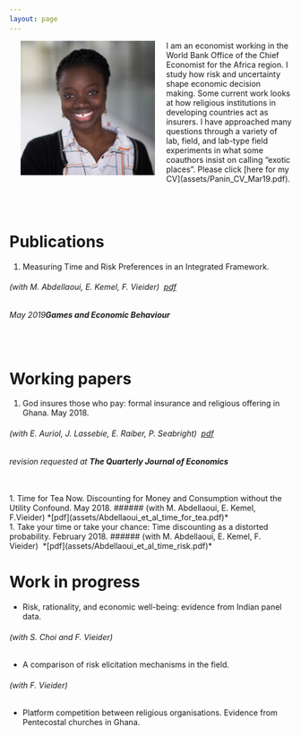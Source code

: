```yaml
---
layout: page
---
```



<img align="left" width="240" height="240" src="assets/ammapanin.jpg" style="margin: 0px 20px">
I am an economist working in the World Bank Office of the Chief
Economist for the Africa region. I study how risk and
uncertainty shape economic decision making. Some current work looks at
how religious institutions in developing countries act as insurers. I
have approached many questions through a variety of lab, field, and
lab-type field experiments in what some coauthors insist on calling
“exotic places”. Please click [here for my CV](assets/Panin_CV_Mar19.pdf).

<br><br>

# Publications

1. Measuring Time and Risk Preferences in an Integrated
   Framework.
###### (with M. Abdellaoui, E. Kemel, F. Vieider) &nbsp;*[pdf](https://authors.elsevier.com/a/1YxxZ3CcBwPV0B)*
###### May 2019**Games and Economic Behaviour** &nbsp;
<br>

# Working papers
1. God insures those who pay: formal insurance and religious offering
in Ghana. May 2018.
###### (with E. Auriol, J. Lassebie, E. Raiber, P. Seabright) &nbsp;*[pdf](assets/Auriol_et_al_God_insures.pdf)*&nbsp;
###### revision requested at **The Quarterly Journal of Economics**
<br>
1. Time for Tea Now. Discounting for Money and Consumption without the Utility Confound. May 2018.
###### (with M. Abdellaoui, E. Kemel, F.Vieider)&nbsp;*[pdf](assets/Abdellaoui_et_al_time_for_tea.pdf)*
<br>
1. Take your time or take your chance: Time discounting as a distorted probability. February 2018.
###### (with M. Abdellaoui, E. Kemel, F. Vieider) &nbsp;*[pdf](assets/Abdellaoui_et_al_time_risk.pdf)*




# Work in progress

* Risk, rationality, and economic well-being: evidence from Indian
panel data.
###### (with S. Choi and F. Vieider)

* A comparison of risk elicitation mechanisms in the field.
###### (with F. Vieider)

* Platform competition between religious organisations. Evidence from
  Pentecostal churches in Ghana.
